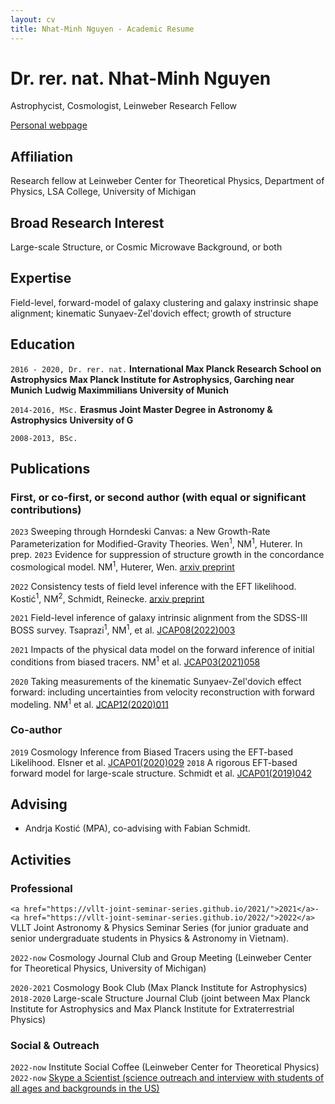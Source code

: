 ```yaml
---
layout: cv
title: Nhat-Minh Nguyen - Academic Resume
---
```

# Dr. rer. nat. Nhat-Minh Nguyen
Astrophycist, Cosmologist, Leinweber Research Fellow

<div id="webaddress">
<a href="https://minhmpa.github.io/">Personal webpage</a>
</div>

## Affiliation

Research fellow at Leinweber Center for Theoretical Physics, Department of Physics, LSA College, University of Michigan

## Broad Research Interest

Large-scale Structure, or Cosmic Microwave Background, or both

## Expertise

Field-level, forward-model of galaxy clustering and galaxy instrinsic shape alignment; kinematic Sunyaev-Zel'dovich effect; growth of structure

## Education

`2016 - 2020, Dr. rer. nat.`
__International Max Planck Research School on Astrophysics__
__Max Planck Institute for Astrophysics, Garching near Munich__
__Ludwig Maximmilians University of Munich__

`2014-2016, MSc.`
__Erasmus Joint Master Degree in Astronomy & Astrophysics__
__University of G__

`2008-2013, BSc.`

## Publications

<!-- A list is also available [online](http://scholar.google.co.uk/citations?user=LTOTl0YAAAAJ) -->

### First, or co-first, or second author (with equal or significant contributions)

`2023`
Sweeping through Horndeski Canvas: a New Growth-Rate Parameterization for Modified-Gravity Theories. Wen<sup>1</sup>, NM<sup>1</sup>, Huterer. In prep.
`2023`
Evidence for suppression of structure growth in the concordance cosmological model. NM<sup>1</sup>, Huterer, Wen. <a href="https://arxiv.org/abs/2302.01331">arxiv preprint</a>

`2022`
Consistency tests of field level inference with the EFT likelihood. Kosti&#263;<sup>1</sup>, NM<sup>2</sup>, Schmidt, Reinecke. <a href="https://arxiv.org/abs/2212.07875">arxiv preprint</a>

`2021`
Field-level inference of galaxy intrinsic alignment from the SDSS-III BOSS survey. Tsaprazi<sup>1</sup>, NM<sup>1</sup>, et al. <a href="https://iopscience.iop.org/article/10.1088/1475-7516/2022/08/003">JCAP08(2022)003</a>

`2021`
Impacts of the physical data model on the forward inference of initial conditions from biased tracers. NM<sup>1</sup> et al. <a href="https://iopscience.iop.org/article/10.1088/1475-7516/2021/03/058">JCAP03(2021)058</a>

`2020`
Taking measurements of the kinematic Sunyaev-Zel'dovich effect forward: including uncertainties from velocity reconstruction with forward modeling. NM<sup>1</sup> et al. <a href="">JCAP12(2020)011</a>

### Co-author

`2019`
Cosmology Inference from Biased Tracers using the EFT-based Likelihood. Elsner et al. <a href="https://iopscience.iop.org/article/10.1088/1475-7516/2020/01/029">JCAP01(2020)029</a>
`2018`
A rigorous EFT-based forward model for large-scale structure. Schmidt et al. <a href="https://iopscience.iop.org/article/10.1088/1475-7516/2019/01/042">JCAP01(2019)042</a>

## Advising

- Andrja Kosti&#263; (MPA), co-advising with Fabian Schmidt.

## Activities

### Professional

``<a href="https://vllt-joint-seminar-series.github.io/2021/">2021</a>-<a href="https://vllt-joint-seminar-series.github.io/2022/">2022</a>``
 VLLT Joint Astronomy & Physics Seminar Series (for junior graduate and senior undergraduate students in Physics & Astronomy in Vietnam).

`2022-now`
Cosmology Journal Club and Group Meeting (Leinweber Center for Theoretical Physics, University of Michigan)

`2020-2021`
Cosmology Book Club (Max Planck Institute for Astrophysics)
`2018-2020`
Large-scale Structure Journal Club (joint between Max Planck Institute for Astrophysics and Max Planck Institute for Extraterrestrial Physics)

### Social & Outreach

``2022-now``
Institute Social Coffee (Leinweber Center for Theoretical Physics)
``2022-now``
<a href="https://www.skypeascientist.com/">Skype a Scientist (science outreach and interview with students of all ages and backgrounds in the US)</a>

<!-- ### Footer

Last updated: May 2013 -->


